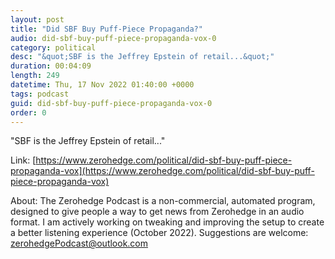 ```yaml
---
layout: post
title: "Did SBF Buy Puff-Piece Propaganda?"
audio: did-sbf-buy-puff-piece-propaganda-vox-0
category: political
desc: "&quot;SBF is the Jeffrey Epstein of retail...&quot;"
duration: 00:04:09
length: 249
datetime: Thu, 17 Nov 2022 01:40:00 +0000
tags: podcast
guid: did-sbf-buy-puff-piece-propaganda-vox-0
order: 0
---
```

&quot;SBF is the Jeffrey Epstein of retail...&quot;

Link: [https://www.zerohedge.com/political/did-sbf-buy-puff-piece-propaganda-vox](https://www.zerohedge.com/political/did-sbf-buy-puff-piece-propaganda-vox)

About: The Zerohedge Podcast is a non-commercial, automated program, designed to give people a way to get news from Zerohedge in an audio format.  I am actively working on tweaking and improving the setup to create a better listening experience (October 2022).  Suggestions are welcome: [zerohedgePodcast@outlook.com](mailto:zerohedgePodcast@outlook.com)